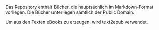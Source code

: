 Das Repository enthält Bücher, die hauptsächlich im Markdown-Format vorliegen. Die Bücher unterliegen sämtlich der Public Domain.

Um aus den Texten eBooks zu erzeugen, wird text2epub verwendet.
